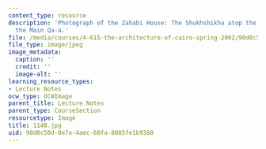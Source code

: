 ```yaml
---
content_type: resource
description: 'Photograph of the Zahabi House: The Shukhshikha atop the Durqa-a of
  the Main Qa-a.'
file: /media/courses/4-615-the-architecture-of-cairo-spring-2002/90d0c50d0e7e4aec60fa8085fe1b9388_1148.jpg
file_type: image/jpeg
image_metadata:
  caption: ''
  credit: ''
  image-alt: ''
learning_resource_types:
- Lecture Notes
ocw_type: OCWImage
parent_title: Lecture Notes
parent_type: CourseSection
resourcetype: Image
title: 1148.jpg
uid: 90d0c50d-0e7e-4aec-60fa-8085fe1b9388
---
```

